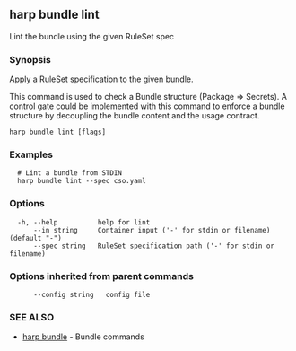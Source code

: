 ## harp bundle lint

Lint the bundle using the given RuleSet spec

### Synopsis

Apply a RuleSet specification to the given bundle.

This command is used to check a Bundle structure (Package => Secrets).
A control gate could be implemented with this command to enforce a bundle
structure by decoupling the bundle content and the usage contract.

```
harp bundle lint [flags]
```

### Examples

```
  # Lint a bundle from STDIN
  harp bundle lint --spec cso.yaml
```

### Options

```
  -h, --help          help for lint
      --in string     Container input ('-' for stdin or filename) (default "-")
      --spec string   RuleSet specification path ('-' for stdin or filename)
```

### Options inherited from parent commands

```
      --config string   config file
```

### SEE ALSO

* [harp bundle](harp_bundle.md)	 - Bundle commands

